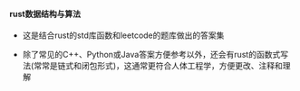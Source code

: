#### rust数据结构与算法

 - 这是结合rust的std库函数和leetcode的题库做出的答案集

 - 除了常见的C++、Python或Java答案方便参考以外，还会有rust的函数式写法(常常是链式和闭包形式)，这通常更符合人体工程学，方便更改、注释和理解